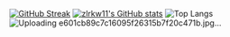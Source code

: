 
[![GitHub Streak](https://streak-stats.demolab.com?user=zlrkw11&hide_border=true&border_radius=0&card_width=550&card_height=170)](https://git.io/streak-stats)
[![zlrkw11's GitHub stats](https://github-readme-stats.vercel.app/api?username=zlrkw11)](https://github.com/zlrkw11/github-readme-stats)
![Top Langs](https://github-readme-stats.vercel.app/api/top-langs/?username=zlrkw11&layout=compact)
![Uploading e601cb89c7c16095f26315b7f20c471b.jpg…]()
